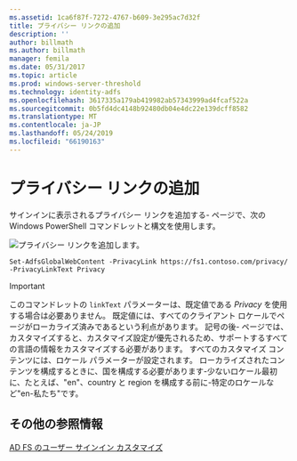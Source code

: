 ```yaml
---
ms.assetid: 1ca6f87f-7272-4767-b609-3e295ac7d32f
title: プライバシー リンクの追加
description: ''
author: billmath
ms.author: billmath
manager: femila
ms.date: 05/31/2017
ms.topic: article
ms.prod: windows-server-threshold
ms.technology: identity-adfs
ms.openlocfilehash: 3617335a179ab419982ab57343999ad4fcaf522a
ms.sourcegitcommit: 0b5fd4dc4148b92480db04e4dc22e139dcff8582
ms.translationtype: MT
ms.contentlocale: ja-JP
ms.lasthandoff: 05/24/2019
ms.locfileid: "66190163"
---
```

# <a name="add-privacy-link"></a>プライバシー リンクの追加 


サインインに表示されるプライバシー リンクを追加する\- ページで、次の Windows PowerShell コマンドレットと構文を使用します。  

![プライバシー リンクを追加します。](media/AD-FS-user-sign-in-customization/ADFS_Blue_Custom2.png) 
  
 
`Set-AdfsGlobalWebContent -PrivacyLink https://fs1.contoso.com/privacy/ -PrivacyLinkText Privacy`  
 
  
> [!IMPORTANT]  
> このコマンドレットの `linkText` パラメーターは、既定値である *Privacy* を使用する場合は必要ありません。 既定値には、すべてのクライアント ロケールでページがローカライズ済みであるという利点があります。 記号の後\- ページでは、カスタマイズすると、カスタマイズ設定が優先されるため、サポートするすべての言語の情報をカスタマイズする必要があります。 すべてのカスタマイズ コンテンツには、ロケール パラメーターが設定されます。 ローカライズされたコンテンツを構成するときに、国を構成する必要があります\-少ないロケール最初に、たとえば、"en"、country と region を構成する前に\-特定のロケールなど"en\-私たち"です。  

## <a name="additional-references"></a>その他の参照情報 
[AD FS のユーザー サインイン カスタマイズ](AD-FS-user-sign-in-customization.md)  
